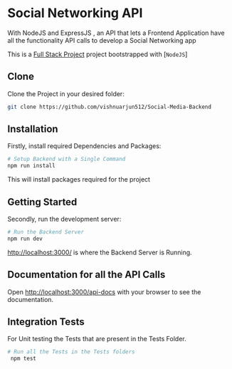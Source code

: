 # Social Networking API

With NodeJS and ExpressJS , an API that lets a Frontend Application have all the functionality API calls to develop a Social Networking app

This is a [Full Stack Project](https://github.com/vishnuarjun512/Social-Media-Backend) project bootstrapped with [`NodeJS`]

## Clone

Clone the Project in your desired folder:

```bash
git clone https://github.com/vishnuarjun512/Social-Media-Backend
```

## Installation

Firstly, install required Dependencies and Packages:

```bash
# Setup Backend with a Single Command
npm run install
```

This will install packages required for the project

## Getting Started

Secondly, run the development server:

```bash
# Run the Backend Server
npm run dev
```

[http://localhost:3000/](http://localhost:5173/) is where the Backend Server is Running.

## Documentation for all the API Calls

Open [http://localhost:3000/api-docs](http://localhost:3000/api-docs) with your browser to see the documentation.

## Integration Tests

For Unit testing the Tests that are present in the Tests Folder.

```bash
# Run all the Tests in the Tests folders
 npm test
```
